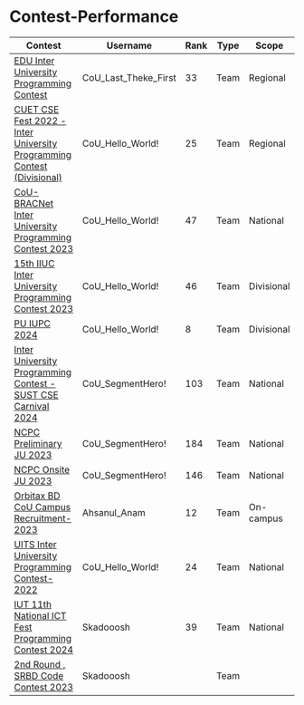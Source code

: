 # Contest-Performance
| Contest | Username | Rank | Type | Scope
| -- | -------- | ----------- | ---- | ---- |
| [EDU Inter University Programming Contest](https://drive.google.com/file/d/1dedX9DKYJpDzBYGWYAiFZcJvRUcYV4LQ/view?fbclid=IwAR06D0JZttiAVFEW98zWRVUGp9e2KxMqIioUi-Xmi9PUarjTdS5xg0PP_L0) | CoU_Last_Theke_First| 33 | Team |Regional|
| [CUET CSE Fest 2022 - Inter University Programming Contest (Divisional)]( https://toph.co/c/cuet-cse-fest-2022-inter-university-divisional/standings) | CoU_Hello_World!| 25 | Team |Regional|
| [CoU-BRACNet Inter University Programming Contest 2023](https://toph.co/c/cou-bracnet-inter-university-2023/standings) | CoU_Hello_World!| 47 | Team |National|
| [15th IIUC Inter University Programming Contest 2023](https://toph.co/c/15th-iiuc-inter-university-2023/standings) | CoU_Hello_World!| 46 | Team |Divisional|
| [PU IUPC 2024](https://drive.google.com/file/d/18RtwhBCQ5C03zFndpdQE2MXIfN-gyt2s/view?fbclid=IwAR3xJkd6mFvv0t7SQF2uClv7zlyYwIIpazVZh5lVk2UTy3_pCUSPHrRjgiY) | CoU_Hello_World!| 8 | Team |Divisional|
| [Inter University Programming Contest - SUST CSE Carnival 2024](https://toph.co/c/inter-university-sust-cse-carnival-2024/standings) | CoU_SegmentHero!| 103 | Team |National|
| [NCPC Preliminary JU 2023](https://bapsoj.org/contests/ncpc-preliminary-ju-2023/standings) | CoU_SegmentHero!| 184 | Team |National|
| [NCPC Onsite JU 2023](https://bapsoj.org/contests/ncpc-onsite-2023-hosted-by-ju/standings) | CoU_SegmentHero!| 146 | Team |National|
| [ Orbitax BD CoU Campus Recruitment-2023]() | Ahsanul_Anam | 12 | Team |On-campus|
| [UITS Inter University Programming Contest-2022](https://bapsoj.org/contests/ncpc-onsite-2023-hosted-by-ju/standings) | CoU_Hello_World! | 24 | Team |National|
| [IUT 11th National ICT Fest Programming Contest 2024](https://toph.co/c/iut-11th-national-ict-fest-2024/standings) | Skadooosh | 39 | Team |National|
| [2nd Round , SRBD Code Contest 2023]() | Skadooosh | | Team ||

